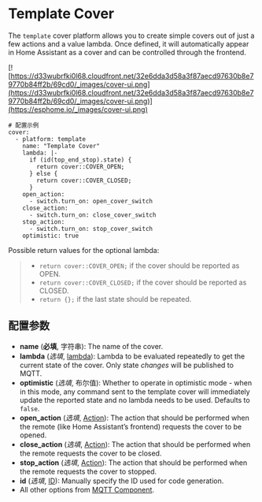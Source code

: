 # Template Cover

The `template` cover platform allows you to create simple covers out of just a few actions and a value lambda. Once defined, it will automatically appear in Home Assistant as a cover and can be controlled through the frontend.

[![https://d33wubrfki0l68.cloudfront.net/32e6dda3d58a3f87aecd97630b8e79770b84ff2b/69cd0/_images/cover-ui.png](https://d33wubrfki0l68.cloudfront.net/32e6dda3d58a3f87aecd97630b8e79770b84ff2b/69cd0/_images/cover-ui.png)](https://esphome.io/_images/cover-ui.png)

```
# 配置示例
cover:
  - platform: template
    name: "Template Cover"
    lambda: |-
      if (id(top_end_stop).state) {
        return cover::COVER_OPEN;
      } else {
        return cover::COVER_CLOSED;
      }
    open_action:
      - switch.turn_on: open_cover_switch
    close_action:
      - switch.turn_on: close_cover_switch
    stop_action:
      - switch.turn_on: stop_cover_switch
    optimistic: true
```

Possible return values for the optional lambda:

> - `return cover::COVER_OPEN;` if the cover should be reported as OPEN.
> - `return cover::COVER_CLOSED;` if the cover should be reported as CLOSED.
> - `return {};` if the last state should be repeated.

## **配置参数**

- **name** (**必填**, 字符串): The name of the cover.
- **lambda** (*选填*, [lambda](https://esphome.io/guides/automations#config-lambda)): Lambda to be evaluated repeatedly to get the current state of the cover. Only state *changes* will be published to MQTT.
- **optimistic** (*选填*, 布尔值): Whether to operate in optimistic mode - when in this mode, any command sent to the template cover will immediately update the reported state and no lambda needs to be used. Defaults to `false`.
- **open_action** (*选填*, [Action](https://esphome.io/guides/automations#config-action)): The action that should be performed when the remote (like Home Assistant’s frontend) requests the cover to be opened.
- **close_action** (*选填*, [Action](https://esphome.io/guides/automations#config-action)): The action that should be performed when the remote requests the cover to be closed.
- **stop_action** (*选填*, [Action](https://esphome.io/guides/automations#config-action)): The action that should be performed when the remote requests the cover to stopped.
- **id** (*选填*, [ID](esphome/guides/configuration-types#id)): Manually specify the ID used for code generation.
- All other options from [MQTT Component](https://esphome.io/components/mqtt#config-mqtt-component).